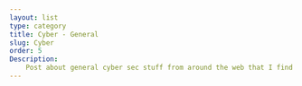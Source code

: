 ```yaml
---
layout: list
type: category
title: Cyber - General
slug: Cyber
order: 5
Description: 
    Post about general cyber sec stuff from around the web that I find intresting or are popular.
---
```

